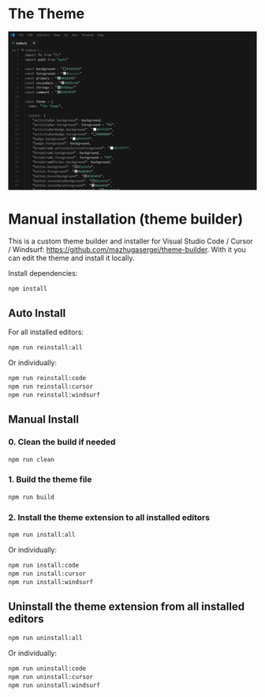# The Theme

![](./src/assets/images/screenshot.jpg)

# Manual installation (theme builder)

This is a custom theme builder and installer for Visual Studio Code / Cursor / Windsurf: https://github.com/mazhugasergei/theme-builder. With it you can edit the theme and install it locally.

Install dependencies:

```bash
npm install
```

## Auto Install

For all installed editors:

```bash
npm run reinstall:all
```

Or individually:

```bash
npm run reinstall:code
npm run reinstall:cursor
npm run reinstall:windsurf
```

## Manual Install

### 0. Clean the build if needed

```bash
npm run clean
```

### 1. Build the theme file

```bash
npm run build
```

### 2. Install the theme extension to all installed editors

```bash
npm run install:all
```

Or individually:

```bash
npm run install:code
npm run install:cursor
npm run install:windsurf
```

## Uninstall the theme extension from all installed editors

```bash
npm run uninstall:all
```

Or individually:

```bash
npm run uninstall:code
npm run uninstall:cursor
npm run uninstall:windsurf
```
